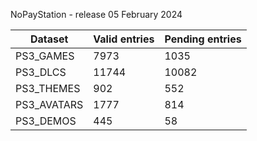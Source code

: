 NoPayStation - release 05 February 2024

|  Dataset  |Valid entries|Pending entries|
|-----------|-------------|---------------|
| PS3_GAMES |     7973    |      1035     |
|  PS3_DLCS |    11744    |     10082     |
| PS3_THEMES|     902     |      552      |
|PS3_AVATARS|     1777    |      814      |
| PS3_DEMOS |     445     |       58      |